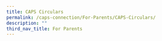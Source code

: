 ```yaml
---
title: CAPS Circulars
permalink: /caps-connection/For-Parents/CAPS-Circulars/
description: ""
third_nav_title: For Parents
---
```

